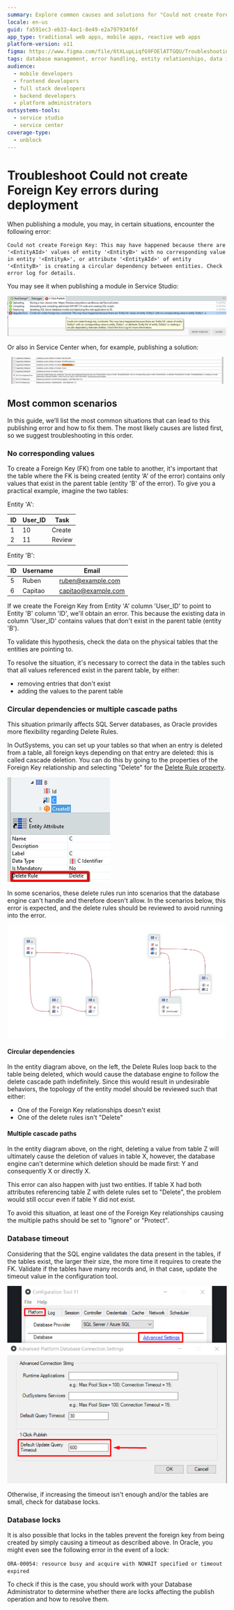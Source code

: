 ```yaml
---
summary: Explore common causes and solutions for "Could not create Foreign Key" errors during deployment in OutSystems 11 (O11).
locale: en-us
guid: fa591ec3-eb33-4ac1-8e49-e2a797934f6f
app_type: traditional web apps, mobile apps, reactive web apps
platform-version: o11
figma: https://www.figma.com/file/6tXLupLiqfG9FOElATTGQU/Troubleshooting?node-id=3330:2686
tags: database management, error handling, entity relationships, data integrity, deployment issues
audience:
  - mobile developers
  - frontend developers
  - full stack developers
  - backend developers
  - platform administrators
outsystems-tools:
  - service studio
  - service center
coverage-type:
  - unblock
---
```


# Troubleshoot Could not create Foreign Key errors during deployment

When publishing a module, you may, in certain situations, encounter the following error:

```
Could not create Foreign Key: This may have happened because there are '<EntityAId>' values of entity '<EntityB>' with no corresponding value in entity '<EntityA>', or attribute '<EntityAId>' of entity '<EntityB>' is creating a circular dependency between entities. Check error log for details.
```

You may see it when publishing a module in Service Studio:

![Screenshot of a 'Could not create Foreign Key' error in OutSystems Service Studio during deployment.](images/could-not-create-fk-ss.png "Service Studio Foreign Key Error")

Or also in Service Center when, for example, publishing a solution:

![Error message in OutSystems Service Center indicating a failure to create a Foreign Key while publishing a solution.](images/could-not-create-fk-sc.png "Service Center Foreign Key Error")


## Most common scenarios

In this guide, we’ll list the most common situations that can lead to this publishing error and how to fix them. The most likely causes are listed first, so we suggest troubleshooting in this order.

### No corresponding values

To create a Foreign Key (FK) from one table to another, it's important that the table where the FK is being created (entity ‘A' of the error) contains only values that exist in the parent table (entity 'B' of the error). To give you a practical example, imagine the two tables:

Entity 'A':

| ID | User_ID | Task |
|----|----|----|
| 1 | 10 | Create |
| 2 | 11 | Review |

Entity 'B':

| ID | Username | Email |
|----|----|----|
| 5 | Ruben | ruben@example.com |
| 6 | Capitao | capitao@example.com |

If we create the Foreign Key from Entity 'A' column 'User_ID' to point to Entity 'B' column 'ID', we'll obtain an error. This because the existing data in column 'User_ID' contains values that don't exist in the parent table (entity 'B').

To validate this hypothesis, check the data on the physical tables that the entities are pointing to. 

To resolve the situation, it's necessary to correct the data in the tables such that all values referenced exist in the parent table, by either:

* removing entries that don't exist 
* adding the values to the parent table


### Circular dependencies or multiple cascade paths

This situation primarily affects SQL Server databases, as Oracle provides more flexibility regarding Delete Rules.

In OutSystems, you can set up your tables so that when an entry is deleted from a table, all foreign keys depending on that entry are deleted: this is called cascade deletion. You can do this by going to the properties of the Foreign Key relationship and selecting "Delete" for the [Delete Rule property](https://success.outsystems.com/Documentation/11/Developing_an_Application/Use_Data/Data_Modeling/Entity_Relationships/Delete_Rules).

![OutSystems interface showing the Delete Rule property set to 'Delete' for a Foreign Key relationship.](images/could-not-create-fk-delete-rule.png "Delete Rule Property in OutSystems")

In some scenarios, these delete rules run into scenarios that the database engine can't handle and therefore doesn't allow. In the scenarios below, this error is expected, and the delete rules should be reviewed to avoid running into the error.

![Diagram illustrating circular dependencies and multiple cascade paths in an entity relationship model that can cause Foreign Key errors.](images/could-not-create-fk-entity-diagram.png "Entity Relationship Diagram with Circular Dependencies and Multiple Cascade Paths")

#### Circular dependencies

In the entity diagram above, on the left, the Delete Rules loop back to the table being deleted, which would cause the database engine to follow the delete cascade path indefinitely. Since this would result in undesirable behaviors, the topology of the entity model should be reviewed such that either: 

* One of the Foreign Key relationships doesn't exist 
* One of the delete rules isn't "Delete"

#### Multiple cascade paths

In the entity diagram above, on the right, deleting a value from table Z will ultimately cause the deletion of values in table X, however, the database engine can't determine which deletion should be made first: Y and consequently X or directly X. 

This error can also happen with just two entities. If table X had both attributes referencing table Z with delete rules set to "Delete", the problem would still occur even if table Y did not exist.

To avoid this situation, at least one of the Foreign Key relationships causing the multiple paths should be set to "Ignore" or "Protect".

### Database timeout

Considering that the SQL engine validates the data present in the tables, if the tables exist, the larger their size, the more time it requires to create the FK. Validate if the tables have many records and, in that case, update the timeout value in the configuration tool. 

![OutSystems Configuration Tool interface highlighting the Default Update Query Timeout field set to 600 seconds.](images/Conf_tool_DB_timeout.png "Configuration Tool Database Timeout Setting")

Otherwise, if increasing the timeout isn't enough and/or the tables are small, check for database locks.

### Database locks

It is also possible that locks in the tables prevent the foreign key from being created by simply causing a timeout as described above. In Oracle, you might even see the following error in the event of a lock:

`ORA-00054: resource busy and acquire with NOWAIT specified or timeout expired`

To check if this is the case, you should work with your Database Administrator to determine whether there are locks affecting the publish operation and how to resolve them.
